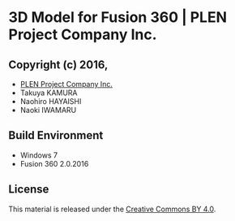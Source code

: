 3D Model for Fusion 360 | PLEN Project Company Inc.
===============================================================================

## Copyright (c) 2016,
- [PLEN Project Company Inc.](https://plen.jp)
- Takuya KAMURA
- Naohiro HAYAISHI
- Naoki IWAMARU

## Build Environment
- Windows 7
- Fusion 360 2.0.2016

## License
This material is released under the [Creative Commons BY 4.0](http://creativecommons.org/licenses/by/4.0/).
